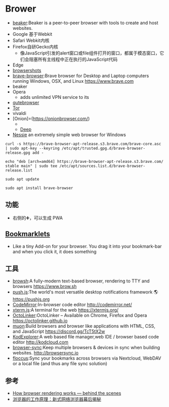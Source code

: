 # Brower

* [beaker](https://beakerbrowser.com/):Beaker is a peer-to-peer browser with tools to create and host websites.
* Google 基于Webkit
* Safari Webkit内核
* Firefox自研Gecko内核
  - 像JavaScript引发的alert窗口或file组件打开的窗口，都属于模态窗口，它们会阻塞所有主线程中正在执行的JavaScript代码
* Edge
* [browsershots](http://browsershots.org/)
* [brave-browser](https://github.com/brave/brave-browser):Brave browser for Desktop and Laptop computers running Windows, OSX, and Linux <https://www.brave.com>
* beaker
* Opera
  - adds unlimited VPN service to its
* [qutebrowser](https://www.qutebrowser.org)
* [Tor](http://torproject.lu/)
* vivaldi
* [Onion]=(https://onionbrowser.com/)
  - [](https://tor-browser.en.softonic.com/mac)
  - [Deep](https://github.com/mr-likar/DeepWeb)
* [Nessie](https://www.radsix.com/) an extremely simple web browser for Windows

```
curl -s https://brave-browser-apt-release.s3.brave.com/brave-core.asc | sudo apt-key --keyring /etc/apt/trusted.gpg.d/brave-browser-release.gpg add -

echo "deb [arch=amd64] https://brave-browser-apt-release.s3.brave.com/ stable main" | sudo tee /etc/apt/sources.list.d/brave-browser-release.list

sudo apt update

sudo apt install brave-browser
```

## 功能

* 右侧的➕，可以生成 PWA

## [Bookmarklets](https://www.ph-uhl.com/0010-Bookmarklets/)

* Like a tiny Add-on for your browser. You drag it into your bookmark-bar and when you click it, it does something

## 工具

* [browsh](https://github.com/browsh-org/browsh):A fully-modern text-based browser, rendering to TTY and browsers <https://www.brow.sh>
* [push.js](https://github.com/Nickersoft/push.js):The world's most versatile desktop notifications framework 🌎 <https://pushjs.org>
* [CodeMirror](https://github.com/codemirror/CodeMirror):In-browser code editor <http://codemirror.net/>
* [xterm.js](https://github.com/xtermjs/xterm.js):A terminal for the web <https://xtermjs.org/>
* [OctoLinker](OctoLinker/OctoLinker):OctoLinker – Available on Chrome, Firefox and Opera <https://octolinker.github.io>
* [muon](https://github.com/brave/muon):Build browsers and browser like applications with HTML, CSS, and JavaScript <https://discord.gg/TcT5tX2w>
* [KodExplorer](https://github.com/kalcaddle/KodExplorer):A web based file manager,web IDE / browser based code editor <http://kodcloud.com>
* [browser-sync](https://github.com/BrowserSync/browser-sync):Keep multiple browsers & devices in sync when building websites. <http://browsersync.io>
* [floccus](https://github.com/marcelklehr/floccus):Sync your bookmarks across browsers via Nextcloud, WebDAV or a local file (and thus any file sync solution)

## 参考

* [How browser rendering works — behind the scenes](https://blog.logrocket.com/how-browser-rendering-works-behind-the-scenes-6782b0e8fb10/)
* [浏览器的工作原理：新式网络浏览器幕后揭秘](https://www.html5rocks.com/en/tutorials/internals/howbrowserswork/)
